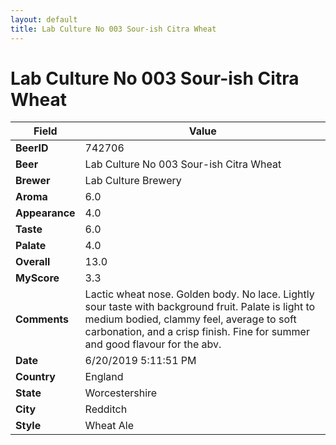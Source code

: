 ```yaml
---
layout: default
title: Lab Culture No 003 Sour-ish Citra Wheat
---
```


# Lab Culture No 003 Sour-ish Citra Wheat

| Field         | Value     |
|---------------|-----------|
| **BeerID** | 742706 |
| **Beer** | Lab Culture No 003 Sour-ish Citra Wheat |
| **Brewer** | Lab Culture Brewery |
| **Aroma** | 6.0 |
| **Appearance** | 4.0 |
| **Taste** | 6.0 |
| **Palate** | 4.0 |
| **Overall** | 13.0 |
| **MyScore** | 3.3 |
| **Comments** | Lactic wheat nose. Golden body. No lace. Lightly sour taste with background fruit. Palate is light to medium bodied, clammy feel, average to soft carbonation, and a crisp finish. Fine for summer and good flavour for the abv.  |
| **Date** | 6/20/2019 5:11:51 PM |
| **Country** | England |
| **State** | Worcestershire |
| **City** | Redditch |
| **Style** | Wheat Ale |
